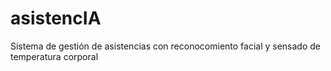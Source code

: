 # asistencIA
Sistema de gestión de asistencias con reconocomiento facial y sensado de temperatura corporal

